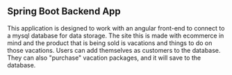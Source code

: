 ## Spring Boot Backend App
This application is designed to work with an angular front-end to connect to a mysql database for data storage.
The site this is made with ecommerce in mind and the product that is being sold is vacations and things to do on those vacations. Users can 
add themselves as customers to the database. They can also "purchase" vacation packages, and it will save to the database.
